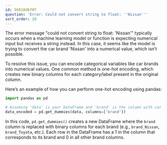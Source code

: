```yaml
---
id: 56018d6f07
question: 'Error: Could not convert string to float: ''Nissan'''
sort_order: 20
---
```


The error message "could not convert string to float: 'Nissan'" typically occurs when a machine learning model or function is expecting numerical input but receives a string instead. In this case, it seems like the model is trying to convert the car brand 'Nissan' into a numerical value, which isn’t possible.

To resolve this issue, you can encode categorical variables like car brands into numerical values. One common method is one-hot encoding, which creates new binary columns for each category/label present in the original column.

Here’s an example of how you can perform one-hot encoding using pandas:

```python
import pandas as pd

# Assuming 'data' is your DataFrame and 'brand' is the column with car brands
data_encoded = pd.get_dummies(data, columns=['brand'])
```

In this code, `pd.get_dummies()` creates a new DataFrame where the `brand` column is replaced with binary columns for each brand (e.g., `brand_Nissan`, `brand_Toyota`, etc.). Each row in the DataFrame has a 1 in the column that corresponds to its brand and 0 in all other brand columns.